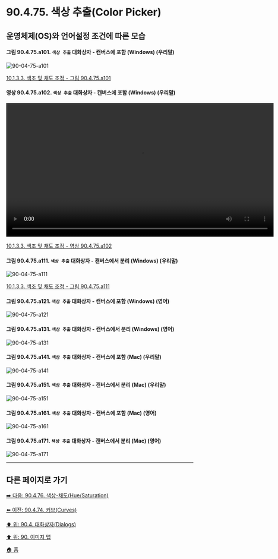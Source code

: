 # 90.4.75. 색상 추출(Color Picker)
## 운영체제(OS)와 언어설정 조건에 따른 모습

<a id="90-04-75-a101"></a>

#### 그림 90.4.75.a101. `색상 추출` 대화상자 - 캔버스에 포함 (Windows) (우리말)
![90-04-75-a101](https://github.com/wonder13662/gimp/assets/15767104/2937fd4f-5117-4fe9-9694-f0948aba3c04)

[10.1.3.3. 색조 및 채도 조정 - 그림 90.4.75.a101](./10-01-03-03-adjusting_hue_and_saturation.md#90-04-75-a101)

<a id="90-04-75-a102"></a>

#### 영상 90.4.75.a102. `색상 추출` 대화상자 - 캔버스에 포함 (Windows) (우리말)
<video controls="controls" width="720" src="https://github.com/wonder13662/gimp/assets/15767104/65684fa9-aa57-4b6b-b68a-00a0bd858e2c"></video>

[10.1.3.3. 색조 및 채도 조정 - 영상 90.4.75.a102](./10-01-03-03-adjusting_hue_and_saturation.md#90-04-75-a102)

<a id="90-04-75-a111"></a>

#### 그림 90.4.75.a111. `색상 추출` 대화상자 - 캔버스에서 분리 (Windows) (우리말)
![90-04-75-a111](https://github.com/wonder13662/gimp/assets/15767104/bd79d8ab-a559-4a8c-a397-8beb0a26f563)

[10.1.3.3. 색조 및 채도 조정 - 그림 90.4.75.a111](./10-01-03-03-adjusting_hue_and_saturation.md#90-04-75-a111)

<a id="90-04-75-a121"></a>

#### 그림 90.4.75.a121. `색상 추출` 대화상자 - 캔버스에 포함 (Windows) (영어)
![90-04-75-a121](https://github.com/wonder13662/gimp/assets/15767104/3201015f-a934-4add-8af9-8579db6605b6)

#### 그림 90.4.75.a131. `색상 추출` 대화상자 - 캔버스에서 분리 (Windows) (영어)
![90-04-75-a131](https://github.com/wonder13662/gimp/assets/15767104/53b6c808-4bc9-4b13-bcfc-9a7c9d4b5295)

#### 그림 90.4.75.a141. `색상 추출` 대화상자 - 캔버스에 포함 (Mac) (우리말)
![90-04-75-a141](https://github.com/wonder13662/gimp/assets/15767104/ce4b1a5d-b320-465e-ba6b-de1a9e48b17c)

#### 그림 90.4.75.a151. `색상 추출` 대화상자 - 캔버스에서 분리 (Mac) (우리말)
![90-04-75-a151](https://github.com/wonder13662/gimp/assets/15767104/a881724d-c214-4ef0-95ec-59f85f24ec28)

#### 그림 90.4.75.a161. `색상 추출` 대화상자 - 캔버스에 포함 (Mac) (영어)
![90-04-75-a161](https://github.com/wonder13662/gimp/assets/15767104/710a8b73-c013-4024-b993-85a8c3e7f598)

#### 그림 90.4.75.a171. `색상 추출` 대화상자 - 캔버스에서 분리 (Mac) (영어)
![90-04-75-a171](https://github.com/wonder13662/gimp/assets/15767104/56bfe0d1-fb40-49fc-9f7a-97b51c8f085c)

***

## 다른 페이지로 가기

[➡️ 다음: 90.4.76. 색상-채도(Hue/Saturation)](./90-04-76-hue_saturation.md)

[⬅️ 이전: 90.4.74. 커브(Curves)](./90-04-74-curves.md)

[⬆️ 위: 90.4. 대화상자(Dialogs)](./90-04-00-dialogs.md)

[⬆️ 위: 90. 이미지 맵](./90-00-image-map.md)

[🏠 홈](./00-home.md)
